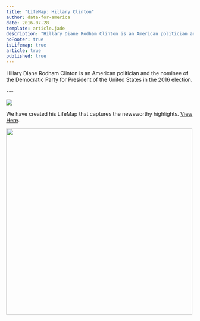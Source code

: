 ```yaml
---
title: "LifeMap: Hillary Clinton"
author: data-for-america
date: 2016-07-28
template: article.jade
description: "Hillary Diane Rodham Clinton is an American politician and the nominee of the Democratic Party for President of the United States in the 2016 election."
noFooter: true
isLifemap: true
article: true
published: true
---
```


<p>
  Hillary Diane Rodham Clinton is an American politician and the nominee of the Democratic Party for President of the United States in the 2016 election.
</p>
---
<p>
<img class="ui medium image" style="margin: 0 auto;" src="http://lifemap.io/img/hillaryclinton.gif" />
</p>
<p>
   We have created his LifeMap that captures the newsworthy highlights. <a href="http://lifemap.io/hillaryclinton/" target="_blank">View Here</a>.
</p>
<a href="http://lifemap.io/hillaryclinton/" target="_blank">
<img class="ui medium image" style="width:500px; margin: 0 auto;" src="/img/lifemap/hillaryclinton.jpg" />
</a>
